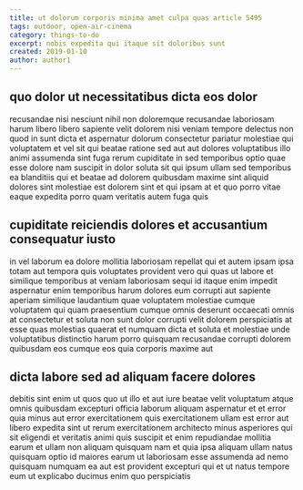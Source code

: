 ```yaml
---
title: ut dolorum corporis minima amet culpa quas article 5495
tags: outdoor, open-air-cinema
category: things-to-do
excerpt: nobis expedita qui itaque sit doloribus sunt
created: 2019-01-10
author: author1
---
```


## quo dolor ut necessitatibus dicta eos dolor

recusandae nisi nesciunt nihil non doloremque recusandae laboriosam harum libero libero sapiente velit dolorem nisi veniam tempore delectus non quod in sunt dicta et aspernatur dolorum consectetur pariatur molestiae qui voluptatem et vel sit qui beatae ratione sed aut aut dolores voluptatibus illo animi assumenda sint fuga rerum cupiditate in sed temporibus optio quae esse dolore nam suscipit in dolor soluta sit qui ipsum ullam sed temporibus ea blanditiis qui et beatae ad dolorem quibusdam maxime sint aliquid dolores sint molestiae est dolorem sint et qui ipsam at et quo porro vitae eaque expedita porro quam veritatis autem fuga quis

## cupiditate reiciendis dolores et accusantium consequatur iusto

in vel laborum ea dolore mollitia laboriosam repellat qui et autem ipsam ipsa totam aut tempora quis voluptates provident vero qui quas ut labore et similique temporibus at veniam laboriosam sequi id itaque enim impedit aspernatur enim temporibus harum dolores eum corrupti aut sapiente aperiam similique laudantium quae voluptatem molestiae cumque voluptatem qui quam praesentium cumque omnis deserunt occaecati omnis at consectetur et soluta non sunt dolor corrupti velit dolorem perspiciatis at esse quas molestias quaerat et numquam dicta et soluta et molestiae unde voluptatibus distinctio harum porro quisquam recusandae corrupti dolorem quibusdam eos cumque eos quia corporis maxime aut

## dicta labore sed ad aliquam facere dolores

debitis sint enim ut quos quo ut illo et aut iure beatae velit voluptatum atque omnis quibusdam excepturi officia laborum aliquam aspernatur et et error quia minus aut error exercitationem quis exercitationem ullam est error aut libero expedita sint ut rerum exercitationem architecto minus asperiores qui sit eligendi et veritatis animi quis suscipit et enim repudiandae mollitia earum et ullam non aliquam quisquam nam et quia ipsa aliquam ullam natus quisquam optio id maiores earum ut laboriosam esse assumenda ad nemo quisquam numquam ea aut est provident excepturi qui et ut natus tempore eum ut explicabo ducimus enim quo perspiciatis
